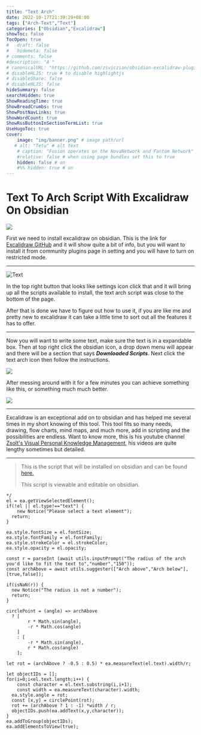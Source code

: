 ```yaml
---
title: "Text Arch"
date: 2022-10-17T21:39:29+08:00
tags: ["Arch-Text","Text"]
categories: ["Obsidian","Excalidraw"]
showToc: false
TocOpen: true
#   draft: false
#   hidemeta: false
# comments: false
#description: "A "
# canonicalURL: "https://github.com/zsviczian/obsidian-excalidraw-plugin"
# disableHLJS: true # to disable highlightjs
# disableShare: false
# disableHLJS: false
hideSummary: false
searchHidden: true
ShowReadingTime: true
ShowBreadCrumbs: true
ShowPostNavLinks: true
ShowWordCount: true
ShowRssButtonInSectionTermList: true
UseHugoToc: true
cover:
    image: "img/banner.png" # image path/url
   # alt: "Tetu" # alt text
    # caption: "Fusion operates on the NovaNetwork and Fantom Network" # display caption under cover
    #relative: false # when using page bundles set this to true
    hidden: false # on
    #%% hidden: true # on
---
```


# Text To Arch Script With Excalidraw On Obsidian
![](https://imgur.com/I8c05jw.png)

First we need to install excalidraw on obsidian. This is the link for [Excalidraw GitHub](https://github.com/zsviczian/obsidian-excalidraw-plugin) and it  will show quite a bit of info, but you will want to install it from community plugins page in setting and you will have to turn on restricted mode. 

---
![Text](https://imgur.com/uV1pgOk.png "Title")   

In the top right button that looks like settings icon click that and it will bring up all the scripts available to install, the text arch script was close to the bottom of the page. 

After that is done we have to figure out how to use it, if you are like me and pretty new to excalidraw it can take a little time to sort out all the features it has to offer.


---
Now you will want to write some text, make sure the text is in a expandable box. Then at top right click the obsidian icon, a drop down menu will appear and there will be a section that says ***Downloaded Scripts***. Next click the text arch icon then follow the instructions.

![](https://imgur.com/vfPAUYQ.png)


After messing around with it for a few minutes you can achieve something like this, or something  much much better.

![](https://imgur.com/3Q0Xbp6.png)




---
Excalidraw is an exceptional add on to obsidian and has helped me several times in my short knowing of this tool. This tool fits so many needs, drawing, flow charts, mind maps, and much more, add in scripting and the possibilities are endless. Want to know more, this is his youtube channel  [Zsolt's Visual Personal Knowledge Management](https://www.youtube.com/c/VisualPKM), his videos are quite lengthy sometimes but detailed.


---
> This is the script that will be installed on obsidian and  can be found [here.](https://github.com/zsviczian/obsidian-excalidraw-plugin/blob/master/ea-scripts/Text%20Arch.md)
>
> This script is viewable and editable on obsidian. 

```
*/
el = ea.getViewSelectedElement();
if(!el || el.type!=="text") {
	new Notice("Please select a text element");
  return;
}

ea.style.fontSize = el.fontSize;
ea.style.fontFamily = el.fontFamily;
ea.style.strokeColor = el.strokeColor;
ea.style.opacity = el.opacity;

const r = parseInt (await utils.inputPrompt("The radius of the arch you'd like to fit the text to","number","150"));
const archAbove = await utils.suggester(["Arch above","Arch below"],[true,false]);

if(isNaN(r)) {
  new Notice("The radius is not a number");
  return;
}

circlePoint = (angle) => archAbove
  ? [
		r * Math.sin(angle),
		-r * Math.cos(angle)
	]
	: [
		-r * Math.sin(angle),
		r * Math.cos(angle)
	];

let rot = (archAbove ? -0.5 : 0.5) * ea.measureText(el.text).width/r;

let objectIDs = [];
for(i=0;i<el.text.length;i++) {
	const character = el.text.substring(i,i+1);
	const width = ea.measureText(character).width;
  ea.style.angle = rot;
  const [x,y] = circlePoint(rot);
  rot += (archAbove ? 1 : -1) *width / r;
  objectIDs.push(ea.addText(x,y,character));
}
ea.addToGroup(objectIDs);
ea.addElementsToView(true);

```









